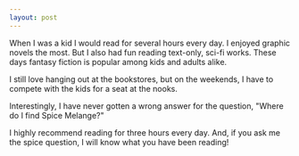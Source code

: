 ```yaml
---
layout: post
---
```

When I was a kid I would read for several hours every day. I enjoyed graphic novels the most. But I also had fun reading text-only, sci-fi works. These days fantasy fiction is popular among kids and adults alike. 

I still love hanging out at the bookstores, but on the weekends, I have to compete with the kids for a seat at the nooks. 

Interestingly, I have never gotten a wrong answer for the question, "Where do I find Spice Melange?"

I highly recommend reading for three hours every day. And, if you ask me the spice question, I will know what you have been reading! 
